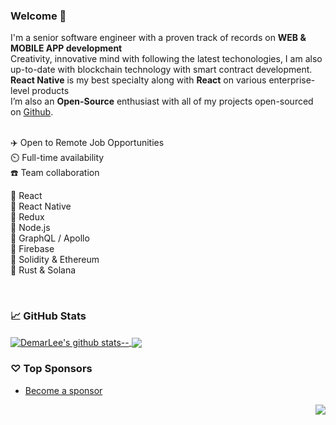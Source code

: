 ### Welcome 👋

I'm a senior software engineer with a proven track of records on **WEB & MOBILE APP development** </br>
Creativity, innovative mind with following the latest techonologies, I am also up-to-date with blockchain technology with smart contract development. </br>
**React Native** is my best specialty along with **React** on various enterprise-level products </br>
I’m also an **Open-Source** enthusiast with all of my projects open-sourced on [Github](https://github.com/DemarLee?tab=repositories).
<br/>
<br/>

✈️ Open to Remote Job Opportunities </br>
⏲️ Full-time availability </br>
☎️ Team collaboration </br>

💎 React </br>
💎 React Native </br>
💎 Redux </br>
💎 Node.js </br>
💎 GraphQL / Apollo </br>
💎 Firebase </br>
💎 Solidity & Ethereum </br>
💎 Rust & Solana </br>

<br/>

### 📈 GitHub Stats


<a href="https://github.com/DemarLee?tab=repositories">
  <img align="center" src="https://github-readme-stats.vercel.app/api?username=DemarLee&show_icons=true&count_private=true&include_all_commits=true&line_height=21&show_icons=true&theme=vue&hide_border=false" alt="DemarLee's github stats--" />
</a> 
<a href="https://github.com/DemarLee?tab=repositories">
  <!-- Change the `github-readme-stats.anuraghazra1.vercel.app` to `github-readme-stats.vercel.app`  -->
  <img align="center" src="https://github-readme-stats.vercel.app/api/top-langs/?username=DemarLee&show_icons=true&layout=compact&theme=vue&hide_border=false&langs_count=8" />
</a>

### ♡ Top Sponsors

- [Become a sponsor](https://github.com/sponsors/DemarLee)

<img src="https://komarev.com/ghpvc/?username=DemarLee&color=blue&style=flat-square&label=visitors" align="right" />
